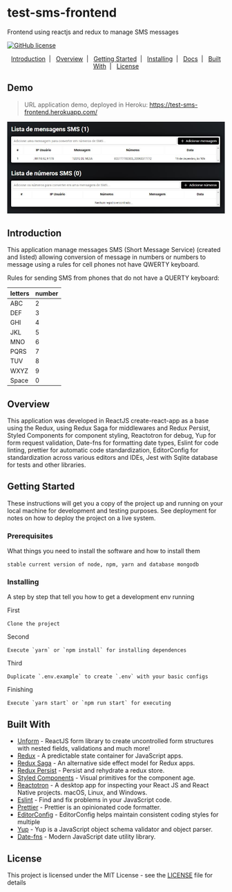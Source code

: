 # test-sms-frontend
Frontend using reactjs and redux to manage SMS messages

[![GitHub license](https://img.shields.io/badge/license-MIT-blue.svg)](https://github.com/raphaeldefalcoayres/test-sms-frontend/blob/master/LICENSE)

<p align="center">
  <a href="#introduction">Introduction</a>&nbsp;&nbsp;|&nbsp;&nbsp;
  <a href="#overview">Overview</a>&nbsp;&nbsp;|&nbsp;&nbsp;
  <a href="#getting-started">Getting Started</a>&nbsp;&nbsp;|&nbsp;&nbsp;
  <a href="#installing">Installing</a>&nbsp;&nbsp;|&nbsp;&nbsp;
  <a href="#docs">Docs</a>&nbsp;&nbsp;|&nbsp;&nbsp;
  <a href="#built-with">Built With</a>&nbsp;&nbsp;|&nbsp;&nbsp;
  <a href="#license">License</a>
</p>

## Demo

>URL application demo, deployed in Heroku: https://test-sms-frontend.herokuapp.com/

![Image of coverage](https://github.com/raphaeldefalcoayres/test-sms-frontend/blob/master/.github/demo.jpg)

## Introduction

This application manage messages SMS (Short Message Service) (created and listed) allowing conversion of message in numbers or numbers to message using a rules for cell phones not have QWERTY keyboard.

Rules for sending SMS from phones that do not have a QUERTY keyboard:

| letters | number |
|---------|--------|
|  ABC    | 2      |
|  DEF    | 3      |
|  GHI    | 4      |
|  JKL    | 5      |
|  MNO    | 6      |
|  PQRS   | 7      |
|  TUV    | 8      |
|  WXYZ   | 9      |
|  Space  | 0      |

## Overview

This application was developed in ReactJS create-react-app as a base using the Redux, using Redux Saga for middlewares and Redux Persist, Styled Components for component styling, Reactotron for debug, Yup for form request validation, Date-fns for formatting date types, Eslint for code linting, prettier for automatic code standardization, EditorConfig for standardization across various editors and IDEs, Jest with Sqlite database for tests and other libraries.

## Getting Started

These instructions will get you a copy of the project up and running on your local machine for development and testing purposes. See deployment for notes on how to deploy the project on a live system.

### Prerequisites

What things you need to install the software and how to install them

```
stable current version of node, npm, yarn and database mongodb
```

### Installing

A step by step that tell you how to get a development env running

First

```
Clone the project
```

Second

```
Execute `yarn` or `npm install` for installing dependences
```

Third

```
Duplicate `.env.example` to create `.env` with your basic configs
```

Finishing

```
Execute `yarn start` or `npm run start` for executing
```

## Built With

* [Unform](https://github.com/Rocketseat/unform) - ReactJS form library to create uncontrolled form structures with nested fields, validations and much more!
* [Redux](https://redux.js.org/) - A predictable state container for JavaScript apps.
* [Redux Saga](https://redux-saga.js.org/) - An alternative side effect model for Redux apps.
* [Redux Persist](https://github.com/rt2zz/redux-persist) - Persist and rehydrate a redux store.
* [Styled Components](https://www.styled-components.com/) - Visual primitives for the component age.
* [Reactotron](https://github.com/infinitered/reactotron) - A desktop app for inspecting your React JS and React Native projects. macOS, Linux, and Windows.
* [Eslint](https://eslint.org/) - Find and fix problems in your JavaScript code.
* [Prettier](https://prettier.io/) - Prettier is an opinionated code formatter.
* [EditorConfig](https://editorconfig.org/) - EditorConfig helps maintain consistent coding styles for multiple
* [Yup](https://github.com/jquense/yup) - Yup is a JavaScript object schema validator and object parser.
* [Date-fns](https://date-fns.org/) - Modern JavaScript date utility library.

## License

This project is licensed under the MIT License - see the [LICENSE](LICENSE) file for details
